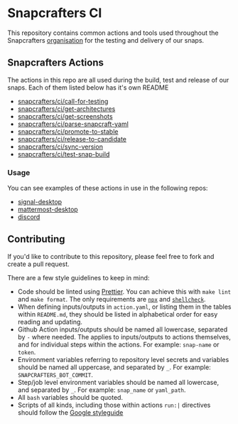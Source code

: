 # Snapcrafters CI

This repository contains common actions and tools used throughout the Snapcrafters
[organisation](https://github.com/snapcrafters) for the testing and delivery of our snaps.

## Snapcrafters Actions

The actions in this repo are all used during the build, test and release of our snaps. Each of them
listed below has it's own README

- [snapcrafters/ci/call-for-testing](call-for-testing/README.md)
- [snapcrafters/ci/get-architectures](get-architectures/README.md)
- [snapcrafters/ci/get-screenshots](get-screenshots/README.md)
- [snapcrafters/ci/parse-snapcraft-yaml](parse-snapcraft-yaml/README.md)
- [snapcrafters/ci/promote-to-stable](promote-to-stable/README.md)
- [snapcrafters/ci/release-to-candidate](release-to-candidate/README.md)
- [snapcrafters/ci/sync-version](sync-version/README.md)
- [snapcrafters/ci/test-snap-build](test-snap-build/README.md)

### Usage

You can see examples of these actions in use in the following repos:

- [signal-desktop](https://github.com/snapcrafters/signal-desktop/main/.github/workflows)
- [mattermost-desktop](https://github.com/snapcrafters/mattermost-desktop/main/.github/workflows)
- [discord](https://github.com/snapcrafters/discord/main/.github/workflows)

## Contributing

If you'd like to contribute to this repository, please feel free to fork and create a pull request.

There are a few style guidelines to keep in mind:

- Code should be linted using [Prettier](https://prettier.io/). You can achieve this with `make
lint` and `make format`. The only requirements are [`npx`](https://www.npmjs.com/package/npx) and
  [`shellcheck`](https://github.com/koalaman/shellcheck).
- When defining inputs/outputs in `action.yaml`, or listing them in the tables within `README.md`,
  they should be listed in alphabetical order for easy reading and updating.
- Github Action inputs/outputs should be named all lowercase, separated by `-` where needed. The
  applies to inputs/outputs to actions themselves, and for individual steps within the actions. For
  example: `snap-name` or `token`.
- Environment variables referring to repository level secrets and variables should be named all
  uppercase, and separated by `_`. For example: `SNAPCRAFTERS_BOT_COMMIT`.
- Step/job level environment variables should be named all lowercase, and separated by `_`. For
  example: `snap_name` or `yaml_path`.
- All `bash` variables should be quoted.
- Scripts of all kinds, including those within actions `run:|` directives should follow the [Google
  styleguide](https://google.github.io/styleguide/shellguide.html)
